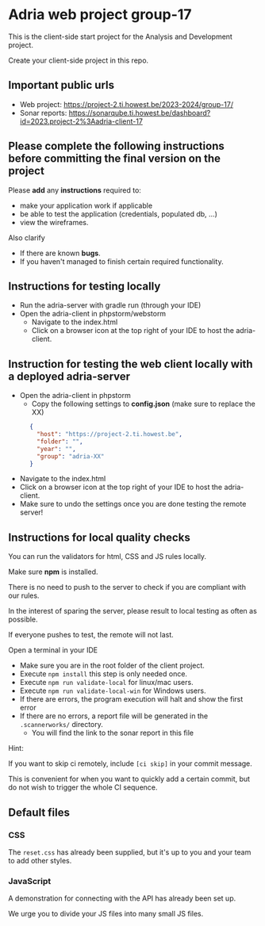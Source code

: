 # Adria web project group-17
This is the client-side start project for the Analysis and Development project.

Create your client-side project in this repo.

## Important public urls
* Web project: https://project-2.ti.howest.be/2023-2024/group-17/
* Sonar reports: https://sonarqube.ti.howest.be/dashboard?id=2023.project-2%3Aadria-client-17

## Please complete the following instructions before committing the **final version** on the project
Please **add** any **instructions** required to:
* make your application work if applicable
* be able to test the application (credentials, populated db, ...)
* view the wireframes.

Also clarify
* If there are known **bugs**.
* If you haven't managed to finish certain required functionality.

## Instructions for testing locally
* Run the adria-server with gradle run (through your IDE)
* Open the adria-client in phpstorm/webstorm
  * Navigate to the index.html
  * Click on a browser icon at the top right of your IDE to host the adria-client.

## Instruction for testing the web client locally with a deployed adria-server
* Open the adria-client in phpstorm
  * Copy the following settings to **config.json** (make sure to replace the XX)
```json
      {
        "host": "https://project-2.ti.howest.be",
        "folder": "",
        "year": "",
        "group": "adria-XX"
      }
```
  * Navigate to the index.html
  * Click on a browser icon at the top right of your IDE to host the adria-client.
  * Make sure to undo the settings once you are done testing the remote server!

## Instructions for local quality checks
You can run the validators for html, CSS and JS rules locally.

Make sure **npm** is installed.

There is no need to push to the server to check if you are compliant with our rules.

In the interest of sparing the server, please result to local testing as often as possible.

If everyone pushes to test, the remote will not last.

Open a terminal in your IDE
  - Make sure you are in the root folder of the client project.
  - Execute `npm install` this step is only needed once.
  - Execute `npm run validate-local` for linux/mac users.
  - Execute `npm run validate-local-win` for Windows users.
  - If there are errors, the program execution will halt and show the first error
  - If there are no errors, a report file will be generated in the `.scannerworks/` directory.
    - You will find the link to the sonar report in this file

Hint:

If you want to skip ci remotely, include `[ci skip]` in your commit message.

This is convenient for when you want to quickly add a certain commit, but do not wish to trigger the whole CI sequence.

## Default files

### CSS
The `reset.css` has already been supplied, but it's up to you and your team to add other styles.

### JavaScript
A demonstration for connecting with the API has already been set up.

We urge you to divide your JS files into many small JS files.
